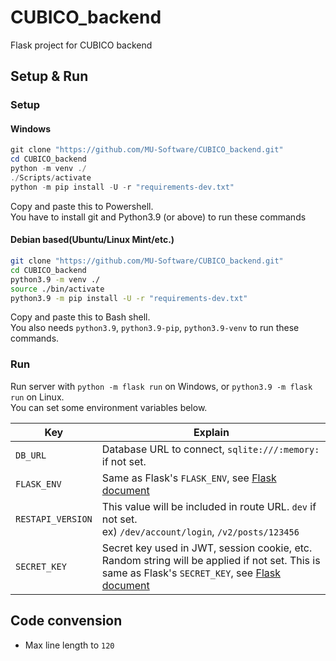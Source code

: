# CUBICO_backend
Flask project for CUBICO backend


## Setup & Run
### Setup
#### Windows
```POWERSHELL
git clone "https://github.com/MU-Software/CUBICO_backend.git"
cd CUBICO_backend
python -m venv ./
./Scripts/activate
python -m pip install -U -r "requirements-dev.txt"
```
Copy and paste this to Powershell.  
You have to install git and Python3.9 (or above) to run these commands

#### Debian based(Ubuntu/Linux Mint/etc.)
```BASH
git clone "https://github.com/MU-Software/CUBICO_backend.git"
cd CUBICO_backend
python3.9 -m venv ./
source ./bin/activate
python3.9 -m pip install -U -r "requirements-dev.txt"
```
Copy and paste this to Bash shell.  
You also needs `python3.9`, `python3.9-pip`, `python3.9-venv` to run these commands.

### Run
Run server with ```python -m flask run``` on Windows, or ```python3.9 -m flask run``` on Linux.  
You can set some environment variables below.

Key               | Explain
----              | ----
`DB_URL`          | Database URL to connect, `sqlite:///:memory:` if not set.
`FLASK_ENV`       | Same as Flask's `FLASK_ENV`, see [Flask document](https://flask.palletsprojects.com/en/master/config/)
`RESTAPI_VERSION` | This value will be included in route URL. `dev` if not set.<br>ex) `/dev/account/login`, `/v2/posts/123456`
`SECRET_KEY`      | Secret key used in JWT, session cookie, etc. Random string will be applied if not set. This is same as Flask's `SECRET_KEY`, see [Flask document](https://flask.palletsprojects.com/en/master/config/#SECRET_KEY)

## Code convension
  - Max line length to `120`